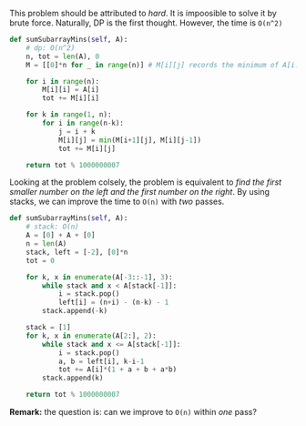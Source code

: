 This problem should be attributed to *hard*. It is impoosible to solve it by brute force. Naturally, DP is the first thought. However, the time is `O(n^2)` 
```python
def sumSubarrayMins(self, A):
	# dp: O(n^2)
	n, tot = len(A), 0
	M = [[0]*n for _ in range(n)] # M[i][j] records the minimum of A[i:j+1]

	for i in range(n):
		M[i][i] = A[i]
		tot += M[i][i]

	for k in range(1, n):
		for i in range(n-k):
			j = i + k
			M[i][j] = min(M[i+1][j], M[i][j-1])
			tot += M[i][j]

	return tot % 1000000007
```
Looking at the problem colsely, the problem is equivalent to *find the first smaller number on the left and the first number on the right*. By using stacks, we can improve the time to `O(n)` with *two* passes.
```python
def sumSubarrayMins(self, A):
	# stack: O(n)
	A = [0] + A + [0]
	n = len(A)
	stack, left = [-2], [0]*n
	tot = 0

	for k, x in enumerate(A[-3::-1], 3):
		while stack and x < A[stack[-1]]:
			i = stack.pop()
			left[i] = (n+i) - (n-k) - 1
		stack.append(-k)

	stack = [1]
	for k, x in enumerate(A[2:], 2):
		while stack and x <= A[stack[-1]]:
			i = stack.pop()
			a, b = left[i], k-i-1
			tot += A[i]*(1 + a + b + a*b)
		stack.append(k)

	return tot % 1000000007
```
**Remark:** the question is: can we improve to `O(n)` within *one* pass?
